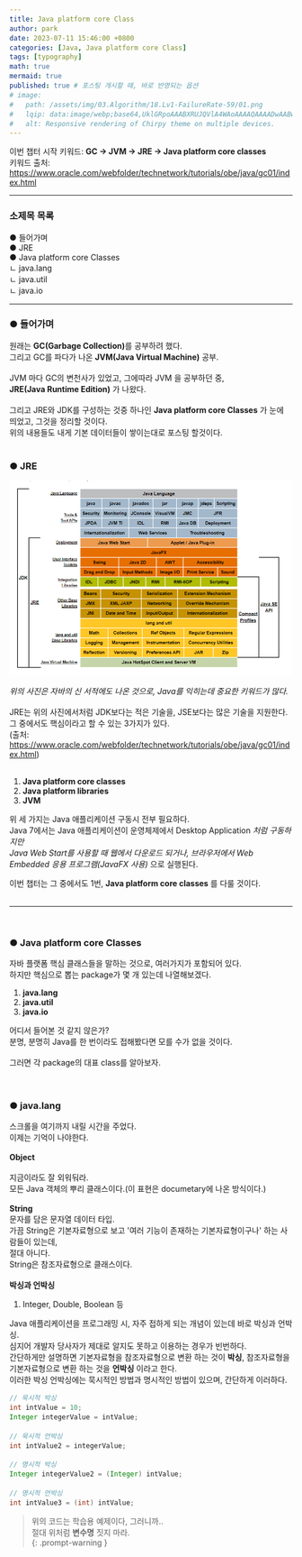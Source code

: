 ```yaml
---
title: Java platform core Class
author: park
date: 2023-07-11 15:46:00 +0800
categories: [Java, Java platform core Class]
tags: [typography]
math: true
mermaid: true
published: true # 포스팅 개시할 때, 바로 반영되는 옵션
# image: 
#   path: /assets/img/03.Algorithm/18.Lv1-FailureRate-59/01.png
#   lqip: data:image/webp;base64,UklGRpoAAABXRUJQVlA4WAoAAAAQAAAADwAABwAAQUxQSDIAAAARL0AmbZurmr57yyIiqE8oiG0bejIYEQTgqiDA9vqnsUSI6H+oAERp2HZ65qP/VIAWAFZQOCBCAAAA8AEAnQEqEAAIAAVAfCWkAALp8sF8rgRgAP7o9FDvMCkMde9PK7euH5M1m6VWoDXf2FkP3BqV0ZYbO6NA/VFIAAAA
#   alt: Responsive rendering of Chirpy theme on multiple devices.
---
```


이번 챕터 시작 키워드: <b>GC -> JVM -> JRE -> Java platform core classes</b><br/>
키워드 출처: https://www.oracle.com/webfolder/technetwork/tutorials/obe/java/gc01/index.html<br/>

---


### 소제목 목록
● 들어가며<br/>
● JRE<br/>
● Java platform core Classes<br/>
ㄴ java.lang<br/>
ㄴ java.util<br/>
ㄴ java.io<br/>

---

### ● 들어가며

원래는 <b>GC(Garbage Collection)</b>를 공부하려 했다.<br/>
그리고 GC를 파다가 나온 <b>JVM(Java Virtual Machine)</b> 공부.<br/>
<br/>
JVM 마다 GC의 변천사가 있었고, 그에따라 JVM 을 공부하던 중,<br/>
<b>JRE(Java Runtime Edition)</b> 가 나왔다.<br/>
<br/>
그리고 JRE와 JDK를 구성하는 것중 하나인 <b>Java platform core Classes</b> 가 눈에 띄었고, 그것을 정리할 것이다.<br/>
위의 내용들도 내게 기본 데이터들이 쌓이는대로 포스팅 할것이다.<br/>
<br/>

### ● JRE

![JRE](/assets/img/04.Java/01.2023-07-11-Java-JavaPlatformCoreClass/01.JDK.png)<br>

<i>위의 사진은 자바의 신 서적에도 나온 것으로, Java를 익히는데 중요한 키워드가 많다.</i><br/>
<br>
JRE는 위의 사진에서처럼 JDK보다는 적은 기술을, JSE보다는 많은 기술을 지원한다.<br/>
그 중에서도 핵심이라고 할 수 있는 3가지가 있다.<br>
(출처: https://www.oracle.com/webfolder/technetwork/tutorials/obe/java/gc01/index.html)<br/>
<br/>

1. <b>Java platform core classes</b><br/>
2. <b>Java platform libraries</b><br/>
3. <b>JVM</b><br/>

위 세 가지는 Java 애플리케이션 구동시 전부 필요하다.<br/>
Java 7에서는 Java 애플리케이션이 운영체제에서 Desktop Application<b style="color: red;">*</b> 처럼 구동하지만<br/>
Java Web Start를 사용할 때 웹에서 다운로드 되거나, 브라우저에서 Web Embedded 응용 프로그램(JavaFX 사용)<b style="color: red;">*</b> 으로 실행된다.<br/>

이번 챕터는 그 중에서도 1번, <b>Java platform core classes</b> 를 다룰 것이다.<br/>
<br/>

---

<br/>

### ● Java platform core Classes

자바 플랫폼 핵심 클래스들을 말하는 것으로, 여러가지가 포함되어 있다.<br/>
하지만 핵심으로 뽑는 package가 몇 개 있는데 나열해보겠다.<br/>

1. <b>java.lang</b><br/>
2. <b>java.util</b><br/>
3. <b>java.io</b><br/>

어디서 들어본 것 같지 않은가?<br/>
분명, 분명히 Java를 한 번이라도 접해봤다면 모를 수가 없을 것이다.<br/>
<br/>
그러면 각 package의 대표 class를 알아보자.<br/>
<br/>
<br/>

### ● java.lang

스크롤을 여기까지 내릴 시간을 주었다.<br/>
이제는 기억이 나야한다.<br/>
<br/>
<b>Object</b><br/>
<br/>
지금이라도 잘 외워둬라.<br/>
모든 Java 객체의 뿌리 클래스이다.(이 표현은 documetary에 나온 방식이다.)<br/>
<br/>
<b>String</b><br/>
문자를 담은 문자열 데이터 타입.<br/>
가끔 String은 기본자료형으로 보고 '여러 기능이 존재하는 기본자료형이구나' 하는 사람들이 있는데,<br/>
절대 아니다.<br/>
String은 참조자료형으로 클래스이다.<br/>
<br/>
<b>박싱과 언박싱</b><br/>

1. Integer, Double, Boolean 등<br/>

Java 애플리케이션을 프로그래밍 시, 자주 접하게 되는 개념이 있는데 바로 박싱과 언박싱.<br/>
심지어 개발자 당사자가 제대로 알지도 못하고 이용하는 경우가 빈번하다.<br/>
간단하게만 설명하면 기본자료형을 참조자료형으로 변환 하는 것이 <b>박싱</b>, 참조자료형을 기본자료형으로 변환 하는 것을 <b>언박싱</b> 이라고 한다.<br/>
이러한 박싱 언박싱에는 묵시적인 방법과 명시적인 방법이 있으며, 간단하게 이러하다.<br/>

```java
// 묵시적 박싱
int intValue = 10;
Integer integerValue = intValue;

// 묵시적 언박싱
int intValue2 = integerValue;

// 명시적 박싱
Integer integerValue2 = (Integer) intValue;

// 명시적 언박싱
int intValue3 = (int) intValue;
```


> 위의 코드는 학습용 예제이다, 그러니까..<br/>
> 절대 위처럼 <b>변수명</b> 짓지 마라.<br/>
{: .prompt-warning }
